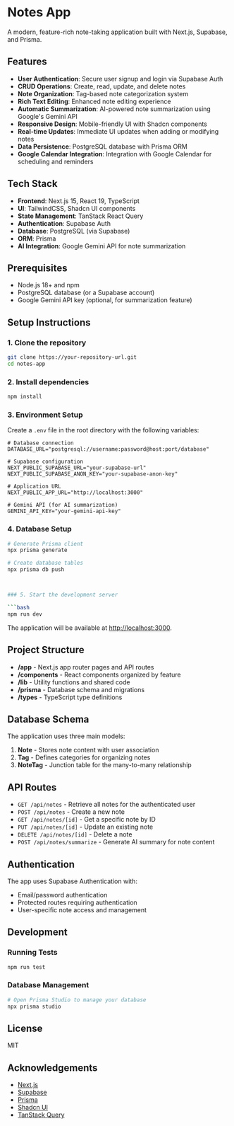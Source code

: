 # Notes App

A modern, feature-rich note-taking application built with Next.js, Supabase, and Prisma.

## Features

- **User Authentication**: Secure user signup and login via Supabase Auth
- **CRUD Operations**: Create, read, update, and delete notes
- **Note Organization**: Tag-based note categorization system
- **Rich Text Editing**: Enhanced note editing experience
- **Automatic Summarization**: AI-powered note summarization using Google's Gemini API
- **Responsive Design**: Mobile-friendly UI with Shadcn components
- **Real-time Updates**: Immediate UI updates when adding or modifying notes
- **Data Persistence**: PostgreSQL database with Prisma ORM
- **Google Calendar Integration**: Integration with Google Calendar for scheduling and reminders

## Tech Stack

- **Frontend**: Next.js 15, React 19, TypeScript
- **UI**: TailwindCSS, Shadcn UI components
- **State Management**: TanStack React Query
- **Authentication**: Supabase Auth
- **Database**: PostgreSQL (via Supabase)
- **ORM**: Prisma
- **AI Integration**: Google Gemini API for note summarization

## Prerequisites

- Node.js 18+ and npm
- PostgreSQL database (or a Supabase account)
- Google Gemini API key (optional, for summarization feature)

## Setup Instructions

### 1. Clone the repository

```bash
git clone https://your-repository-url.git
cd notes-app
```

### 2. Install dependencies

```bash
npm install
```

### 3. Environment Setup

Create a `.env` file in the root directory with the following variables:

```
# Database connection
DATABASE_URL="postgresql://username:password@host:port/database"

# Supabase configuration
NEXT_PUBLIC_SUPABASE_URL="your-supabase-url"
NEXT_PUBLIC_SUPABASE_ANON_KEY="your-supabase-anon-key"

# Application URL
NEXT_PUBLIC_APP_URL="http://localhost:3000"

# Gemini API (for AI summarization)
GEMINI_API_KEY="your-gemini-api-key"
```

### 4. Database Setup

```bash
# Generate Prisma client
npx prisma generate

# Create database tables
npx prisma db push



### 5. Start the development server

```bash
npm run dev
```

The application will be available at [http://localhost:3000](http://localhost:3000).

## Project Structure

- **/app** - Next.js app router pages and API routes
- **/components** - React components organized by feature
- **/lib** - Utility functions and shared code
- **/prisma** - Database schema and migrations
- **/types** - TypeScript type definitions

## Database Schema

The application uses three main models:

1. **Note** - Stores note content with user association
2. **Tag** - Defines categories for organizing notes
3. **NoteTag** - Junction table for the many-to-many relationship

## API Routes

- `GET /api/notes` - Retrieve all notes for the authenticated user
- `POST /api/notes` - Create a new note
- `GET /api/notes/[id]` - Get a specific note by ID
- `PUT /api/notes/[id]` - Update an existing note
- `DELETE /api/notes/[id]` - Delete a note
- `POST /api/notes/summarize` - Generate AI summary for note content

## Authentication

The app uses Supabase Authentication with:
- Email/password authentication
- Protected routes requiring authentication
- User-specific note access and management

## Development

### Running Tests

```bash
npm run test
```

### Database Management

```bash
# Open Prisma Studio to manage your database
npx prisma studio
```

## License

MIT

## Acknowledgements

- [Next.js](https://nextjs.org/)
- [Supabase](https://supabase.com/)
- [Prisma](https://www.prisma.io/)
- [Shadcn UI](https://ui.shadcn.com/)
- [TanStack Query](https://tanstack.com/query) 

